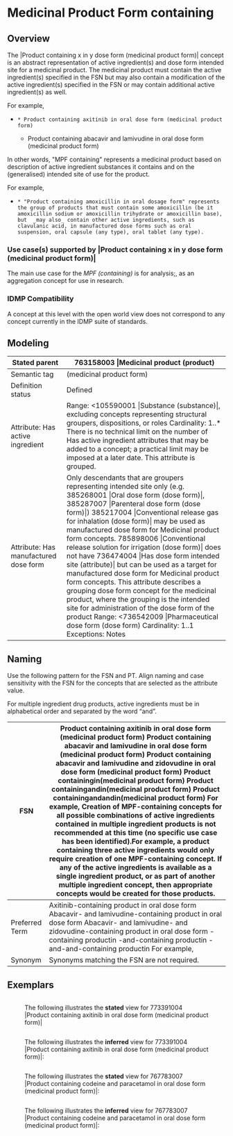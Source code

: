 # Medicinal Product Form containing

## Overview

The |Product containing x in y dose form (medicinal product form)| concept is an abstract representation of active ingredient(s) and dose form intended site for a medicinal product. The medicinal product must contain the active ingredient(s) specified in the FSN but may also contain a modification of the active ingredient(s) specified in the FSN or may contain additional active ingredient(s) as well.

For example,

* ```
  * Product containing axitinib in oral dose form (medicinal product form)
  ```
  * Product containing abacavir and lamivudine in oral dose form (medicinal product form)

In other words, "MPF containing" represents a medicinal product based on description of active ingredient substances it contains and on the (generalised) intended site of use for the product.

For example,

* ```
  * "Product containing amoxicillin in oral dosage form" represents the group of products that must contain some amoxicillin (be it amoxicillin sodium or amoxicillin trihydrate or amoxicillin base), but  _may also_ contain other active ingredients, such as clavulanic acid, in manufactured dose forms such as oral suspension, oral capsule (any type), oral tablet (any type). 
  ```

### Use case(s) supported by |Product containing x in y dose form (medicinal product form)|

The main use case for the _MPF (containing)_ is for analysis;, as an aggregation concept for use in research.

### IDMP Compatibility

A concept at this level with the open world view does not correspond to any concept currently in the IDMP suite of standards.

## Modeling

| Stated parent                         | 763158003 \|Medicinal product (product)                                                                                                                                                                                                                                                                                                                                                                                                                                                                                                                                                                                                                                                                                                                                                                                         |
| ------------------------------------- | ------------------------------------------------------------------------------------------------------------------------------------------------------------------------------------------------------------------------------------------------------------------------------------------------------------------------------------------------------------------------------------------------------------------------------------------------------------------------------------------------------------------------------------------------------------------------------------------------------------------------------------------------------------------------------------------------------------------------------------------------------------------------------------------------------------------------------- |
| Semantic tag                          | (medicinal product form)                                                                                                                                                                                                                                                                                                                                                                                                                                                                                                                                                                                                                                                                                                                                                                                                        |
| Definition status                     | Defined                                                                                                                                                                                                                                                                                                                                                                                                                                                                                                                                                                                                                                                                                                                                                                                                                         |
| Attribute: Has active ingredient      | Range: <105590001 \|Substance (substance)\|, excluding concepts representing structural groupers, dispositions, or roles Cardinality: 1..\* There is no technical limit on the number of Has active ingredient attributes that may be added to a concept; a practical limit may be imposed at a later date. This attribute is grouped.                                                                                                                                                                                                                                                                                                                                                                                                                                                                                          |
| Attribute: Has manufactured dose form | Only descendants that are groupers representing intended site only (e.g. 385268001 \|Oral dose form (dose form)\|, 385287007 \|Parenteral dose form (dose form)\|) 385217004 \|Conventional release gas for inhalation (dose form)\| may be used as manufactured dose form for Medicinal product form concepts. 785898006 \|Conventional release solution for irrigation (dose form)\| does not have 736474004 \|Has dose form intended site (attribute)\| but can be used as a target for manufactured dose form for Medicinal product form concepts. This attribute describes a grouping dose form concept for the medicinal product, where the grouping is the intended site for administration of the dose form of the product Range: <736542009 \|Pharmaceutical dose form (dose form) Cardinality: 1..1 Exceptions: Notes |

## Naming

Use the following pattern for the FSN and PT. Align naming and case sensitivity with the FSN for the concepts that are selected as the attribute value.

For multiple ingredient drug products, active ingredients must be in alphabetical order and separated by the word “and”.

| FSN            | Product containing axitinib in oral dose form (medicinal product form) Product containing abacavir and lamivudine in oral dose form (medicinal product form) Product containing abacavir and lamivudine and zidovudine in oral dose form (medicinal product form) Product containingin(medicinal product form) Product containingandin(medicinal product form) Product containingandandin(medicinal product form) For example, Creation of MPF-containing concepts for all possible combinations of active ingredients contained in multiple ingredient products is not recommended at this time (no specific use case has been identified).For example, a product containing three active ingredients would only require creation of one MPF-containing concept. If any of the active ingredients is available as a single ingredient product, or as part of another multiple ingredient concept, then appropriate concepts would be created for those products. |
| -------------- | ----------------------------------------------------------------------------------------------------------------------------------------------------------------------------------------------------------------------------------------------------------------------------------------------------------------------------------------------------------------------------------------------------------------------------------------------------------------------------------------------------------------------------------------------------------------------------------------------------------------------------------------------------------------------------------------------------------------------------------------------------------------------------------------------------------------------------------------------------------------------------------------------------------------------------------------------------------------- |
| Preferred Term | Axitinib-containing product in oral dose form Abacavir- and lamivudine-containing product in oral dose form Abacavir- and lamivudine- and zidovudine-containing product in oral dose form -containing productin -and-containing productin -and-and-containing productin For example,                                                                                                                                                                                                                                                                                                                                                                                                                                                                                                                                                                                                                                                                              |
| Synonym        | Synonyms matching the FSN are not required.                                                                                                                                                                                                                                                                                                                                                                                                                                                                                                                                                                                                                                                                                                                                                                                                                                                                                                                       |

## Exemplars

<figure><img src="../../images/303923314.png" alt=""><figcaption><p>The following illustrates the <strong>stated</strong> view for 773391004 |Product containing axitinib in oral dose form (medicinal product form)|</p></figcaption></figure>

<figure><img src="../../images/174690710.png" alt=""><figcaption><p>The following illustrates the <strong>inferred</strong> view for 773391004 |Product containing axitinib in oral dose form (medicinal product form)|:</p></figcaption></figure>

<figure><img src="../../images/174690704.png" alt=""><figcaption><p>The following illustrates the <strong>stated</strong> view for 767783007 |Product containing codeine and paracetamol in oral dose form (medicinal product form)|:</p></figcaption></figure>

<figure><img src="../../images/174690706.png" alt=""><figcaption><p>The following illustrates the <strong>inferred</strong> view for 767783007 |Product containing codeine and paracetamol in oral dose form (medicinal product form)|:</p></figcaption></figure>

<figure><img src="../../images/174690705.png" alt=""><figcaption></figcaption></figure>
